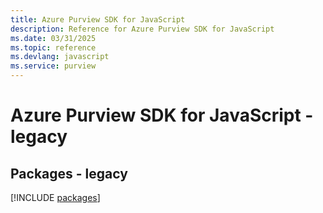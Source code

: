 ```yaml
---
title: Azure Purview SDK for JavaScript
description: Reference for Azure Purview SDK for JavaScript
ms.date: 03/31/2025
ms.topic: reference
ms.devlang: javascript
ms.service: purview
---
```

# Azure Purview SDK for JavaScript - legacy
## Packages - legacy
[!INCLUDE [packages](purview-index.md)]